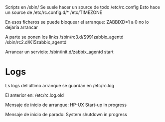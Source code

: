 Scripts en /sbin/
Se suele hacer un source de todo /etc/rc.config
Esto hace un source de /etc/rc.config.d/* /etc/TIMEZONE

En esos ficheros se puede bloquear el arranque:
ZABBIXD=1
  a 0 no lo dejaría arrancar

A parte se ponen los links
/sbin/rc3.d/S991zabbix_agentd
/sbin/rc2.d/K15zabbix_agentd


Arrancar un servicio:
/sbin/init.d/zabbix_agentd start


# Logs
Ls logs del último arranque se guardan en
/etc/rc.log

El anterior en:
/etc/rc.log.old

Mensaje de inicio de arranque:
HP-UX Start-up in progress

Mensaje de inicio de parado:
System shutdown in progress
